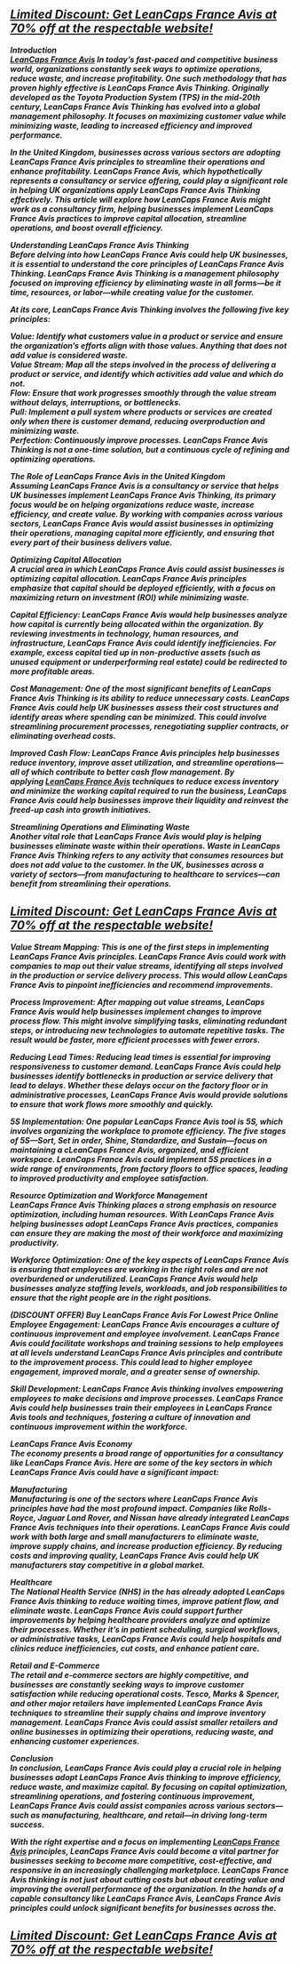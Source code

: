 <div class="Layout-main" data-view-component="true">
<div data-target="react-partial.reactRoot">
<div class="Box-sc-g0xbh4-0 iVEunk">
<div class="Box-sc-g0xbh4-0 vIPPs">
<div class="Box-sc-g0xbh4-0 csrIcr">
<div class="Box-sc-g0xbh4-0 bUQNHB">
<div class="Box-sc-g0xbh4-0 QkQOb js-snippet-clipboard-copy-unpositioned undefined" data-hpc="true">
<article class="markdown-body entry-content container-lg">
<div class="markdown-heading" dir="auto">
<h2 class="heading-element" dir="auto" tabindex="-1"><em><strong><a href="https://nutra4health.com/Get-LeanCaps" rel="nofollow">Limited Discount: Get LeanCaps France Avis at 70% off at the respectable website!</a></strong></em></h2>
<a id="user-content-limited-discount-get-leancaps-france-avis-at-70-off-at-the-respectable-website" class="anchor" href="https://github.com/Sathercoral/LeanCaps-France-Avis/#limited-discount-get-leancaps-france-avis-at-70-off-at-the-respectable-website"></a></div>
<p dir="auto"><em><strong>Introduction</strong></em><br /><em><strong><a href="https://nutra4health.com/Get-LeanCaps" rel="nofollow">LeanCaps France Avis</a>&nbsp;In today&rsquo;s fast-paced and competitive business world, organizations constantly seek ways to optimize operations, reduce waste, and increase profitability. One such methodology that has proven highly effective is LeanCaps France Avis Thinking. Originally developed as the Toyota Production System (TPS) in the mid-20th century, LeanCaps France Avis Thinking has evolved into a global management philosophy. It focuses on maximizing customer value while minimizing waste, leading to increased efficiency and improved performance.</strong></em></p>
<p dir="auto"><em><strong>In the United Kingdom, businesses across various sectors are adopting LeanCaps France Avis principles to streamline their operations and enhance profitability. LeanCaps France Avis, which hypothetically represents a consultancy or service offering, could play a significant role in helping UK organizations apply LeanCaps France Avis Thinking effectively. This article will explore how LeanCaps France Avis might work as a consultancy firm, helping businesses implement LeanCaps France Avis practices to improve capital allocation, streamline operations, and boost overall efficiency.</strong></em></p>
<p dir="auto"><em><strong>Understanding LeanCaps France Avis Thinking</strong></em><br /><em><strong>Before delving into how LeanCaps France Avis could help UK businesses, it is essential to understand the core principles of LeanCaps France Avis Thinking. LeanCaps France Avis Thinking is a management philosophy focused on improving efficiency by eliminating waste in all forms&mdash;be it time, resources, or labor&mdash;while creating value for the customer.</strong></em></p>
<p dir="auto"><em><strong>At its core, LeanCaps France Avis Thinking involves the following five key principles:</strong></em></p>
<p dir="auto"><em><strong>Value: Identify what customers value in a product or service and ensure the organization&rsquo;s efforts align with those values. Anything that does not add value is considered waste.</strong></em><br /><em><strong>Value Stream: Map all the steps involved in the process of delivering a product or service, and identify which activities add value and which do not.</strong></em><br /><em><strong>Flow: Ensure that work progresses smoothly through the value stream without delays, interruptions, or bottlenecks.</strong></em><br /><em><strong>Pull: Implement a pull system where products or services are created only when there is customer demand, reducing overproduction and minimizing waste.</strong></em><br /><em><strong>Perfection: Continuously improve processes. LeanCaps France Avis Thinking is not a one-time solution, but a continuous cycle of refining and optimizing operations.</strong></em></p>
<p dir="auto"><em><strong>The Role of LeanCaps France Avis in the United Kingdom</strong></em><br /><em><strong>Assuming LeanCaps France Avis is a consultancy or service that helps UK businesses implement LeanCaps France Avis Thinking, its primary focus would be on helping organizations reduce waste, increase efficiency, and create value. By working with companies across various sectors, LeanCaps France Avis would assist businesses in optimizing their operations, managing capital more efficiently, and ensuring that every part of their business delivers value.</strong></em></p>
<p dir="auto"><em><strong>Optimizing Capital Allocation</strong></em><br /><em><strong>A crucial area in which LeanCaps France Avis could assist businesses is optimizing capital allocation. LeanCaps France Avis principles emphasize that capital should be deployed efficiently, with a focus on maximizing return on investment (ROI) while minimizing waste.</strong></em></p>
<p dir="auto"><em><strong>Capital Efficiency: LeanCaps France Avis would help businesses analyze how capital is currently being allocated within the organization. By reviewing investments in technology, human resources, and infrastructure, LeanCaps France Avis could identify inefficiencies. For example, excess capital tied up in non-productive assets (such as unused equipment or underperforming real estate) could be redirected to more profitable areas.</strong></em></p>
<p dir="auto"><em><strong>Cost Management: One of the most significant benefits of LeanCaps France Avis Thinking is its ability to reduce unnecessary costs. LeanCaps France Avis could help UK businesses assess their cost structures and identify areas where spending can be minimized. This could involve streamlining procurement processes, renegotiating supplier contracts, or eliminating overhead costs.</strong></em></p>
<p dir="auto"><em><strong>Improved Cash Flow: LeanCaps France Avis principles help businesses reduce inventory, improve asset utilization, and streamline operations&mdash;all of which contribute to better cash flow management. By applying&nbsp;<a href="https://worldhealthtimes.com/leancaps-fr-buy/" rel="nofollow">LeanCaps France Avis</a>&nbsp;techniques to reduce excess inventory and minimize the working capital required to run the business, LeanCaps France Avis could help businesses improve their liquidity and reinvest the freed-up cash into growth initiatives.</strong></em></p>
<p dir="auto"><em><strong>Streamlining Operations and Eliminating Waste</strong></em><br /><em><strong>Another vital role that LeanCaps France Avis would play is helping businesses eliminate waste within their operations. Waste in LeanCaps France Avis Thinking refers to any activity that consumes resources but does not add value to the customer. In the UK, businesses across a variety of sectors&mdash;from manufacturing to healthcare to services&mdash;can benefit from streamlining their operations.</strong></em></p>
<div class="markdown-heading" dir="auto">
<h2 class="heading-element" dir="auto" tabindex="-1"><em><strong><a href="https://nutra4health.com/Get-LeanCaps" rel="nofollow">Limited Discount: Get LeanCaps France Avis at 70% off at the respectable website!</a></strong></em></h2>
<a id="user-content-limited-discount-get-leancaps-france-avis-at-70-off-at-the-respectable-website-1" class="anchor" href="https://github.com/Sathercoral/LeanCaps-France-Avis/#limited-discount-get-leancaps-france-avis-at-70-off-at-the-respectable-website-1"></a></div>
<p dir="auto"><em><strong>Value Stream Mapping: This is one of the first steps in implementing LeanCaps France Avis principles. LeanCaps France Avis could work with companies to map out their value streams, identifying all steps involved in the production or service delivery process. This would allow LeanCaps France Avis to pinpoint inefficiencies and recommend improvements.</strong></em></p>
<p dir="auto"><em><strong>Process Improvement: After mapping out value streams, LeanCaps France Avis would help businesses implement changes to improve process flow. This might involve simplifying tasks, eliminating redundant steps, or introducing new technologies to automate repetitive tasks. The result would be faster, more efficient processes with fewer errors.</strong></em></p>
<p dir="auto"><em><strong>Reducing Lead Times: Reducing lead times is essential for improving responsiveness to customer demand. LeanCaps France Avis could help businesses identify bottlenecks in production or service delivery that lead to delays. Whether these delays occur on the factory floor or in administrative processes, LeanCaps France Avis would provide solutions to ensure that work flows more smoothly and quickly.</strong></em></p>
<p dir="auto"><em><strong>5S Implementation: One popular LeanCaps France Avis tool is 5S, which involves organizing the workplace to promote efficiency. The five stages of 5S&mdash;Sort, Set in order, Shine, Standardize, and Sustain&mdash;focus on maintaining a cLeanCaps France Avis, organized, and efficient workspace. LeanCaps France Avis could implement 5S practices in a wide range of environments, from factory floors to office spaces, leading to improved productivity and employee satisfaction.</strong></em></p>
<p dir="auto"><em><strong>Resource Optimization and Workforce Management</strong></em><br /><em><strong>LeanCaps France Avis Thinking places a strong emphasis on resource optimization, including human resources. With LeanCaps France Avis helping businesses adopt LeanCaps France Avis practices, companies can ensure they are making the most of their workforce and maximizing productivity.</strong></em></p>
<p dir="auto"><em><strong>Workforce Optimization: One of the key aspects of LeanCaps France Avis is ensuring that employees are working in the right roles and are not overburdened or underutilized. LeanCaps France Avis would help businesses analyze staffing levels, workloads, and job responsibilities to ensure that the right people are in the right positions.</strong></em></p>
<p dir="auto"><em><strong>(DISCOUNT OFFER) Buy LeanCaps France Avis For Lowest Price Online</strong></em><br /><em><strong>Employee Engagement: LeanCaps France Avis encourages a culture of continuous improvement and employee involvement. LeanCaps France Avis could facilitate workshops and training sessions to help employees at all levels understand LeanCaps France Avis principles and contribute to the improvement process. This could lead to higher employee engagement, improved morale, and a greater sense of ownership.</strong></em></p>
<p dir="auto"><em><strong>Skill Development: LeanCaps France Avis thinking involves empowering employees to make decisions and improve processes. LeanCaps France Avis could help businesses train their employees in LeanCaps France Avis tools and techniques, fostering a culture of innovation and continuous improvement within the workforce.</strong></em></p>
<p dir="auto"><em><strong>LeanCaps France Avis Economy</strong></em><br /><em><strong>The economy presents a broad range of opportunities for a consultancy like LeanCaps France Avis. Here are some of the key sectors in which LeanCaps France Avis could have a significant impact:</strong></em></p>
<p dir="auto"><em><strong>Manufacturing</strong></em><br /><em><strong>Manufacturing is one of the sectors where LeanCaps France Avis principles have had the most profound impact. Companies like Rolls-Royce, Jaguar Land Rover, and Nissan have already integrated LeanCaps France Avis techniques into their operations. LeanCaps France Avis could work with both large and small manufacturers to eliminate waste, improve supply chains, and increase production efficiency. By reducing costs and improving quality, LeanCaps France Avis could help UK manufacturers stay competitive in a global market.</strong></em></p>
<p dir="auto"><em><strong>Healthcare</strong></em><br /><em><strong>The National Health Service (NHS) in the has already adopted LeanCaps France Avis thinking to reduce waiting times, improve patient flow, and eliminate waste. LeanCaps France Avis could support further improvements by helping healthcare providers analyze and optimize their processes. Whether it&rsquo;s in patient scheduling, surgical workflows, or administrative tasks, LeanCaps France Avis could help hospitals and clinics reduce inefficiencies, cut costs, and enhance patient care.</strong></em></p>
<p dir="auto"><em><strong>Retail and E-Commerce</strong></em><br /><em><strong>The retail and e-commerce sectors are highly competitive, and businesses are constantly seeking ways to improve customer satisfaction while reducing operational costs. Tesco, Marks &amp; Spencer, and other major retailers have implemented LeanCaps France Avis techniques to streamline their supply chains and improve inventory management. LeanCaps France Avis could assist smaller retailers and online businesses in optimizing their operations, reducing waste, and enhancing customer experiences.</strong></em></p>
<p dir="auto"><em><strong>Conclusion</strong></em><br /><em><strong>In conclusion, LeanCaps France Avis could play a crucial role in helping businesses adopt LeanCaps France Avis thinking to improve efficiency, reduce waste, and maximize capital. By focusing on capital optimization, streamlining operations, and fostering continuous improvement, LeanCaps France Avis could assist companies across various sectors&mdash;such as manufacturing, healthcare, and retail&mdash;in driving long-term success.</strong></em></p>
<p dir="auto"><em><strong>With the right expertise and a focus on implementing&nbsp;<a href="https://nutra4health.com/Get-LeanCaps" rel="nofollow">LeanCaps France Avis</a>&nbsp;principles, LeanCaps France Avis could become a vital partner for businesses seeking to become more competitive, cost-effective, and responsive in an increasingly challenging marketplace. LeanCaps France Avis thinking is not just about cutting costs but about creating value and improving the overall performance of the organization. In the hands of a capable consultancy like LeanCaps France Avis, LeanCaps France Avis principles could unlock significant benefits for businesses across the.</strong></em></p>
<div class="markdown-heading" dir="auto">
<h2 class="heading-element" dir="auto" tabindex="-1"><em><strong><a href="https://nutra4health.com/Get-LeanCaps" rel="nofollow">Limited Discount: Get LeanCaps France Avis at 70% off at the respectable website!</a></strong></em></h2>
<a id="user-content-limited-discount-get-leancaps-france-avis-at-70-off-at-the-respectable-website-2" class="anchor" href="https://github.com/Sathercoral/LeanCaps-France-Avis/#limited-discount-get-leancaps-france-avis-at-70-off-at-the-respectable-website-2"></a></div>
</article>
</div>
</div>
</div>
</div>
</div>
</div>
</div>
<div class="Layout-sidebar" data-view-component="true"><em>&nbsp;</em></div>
